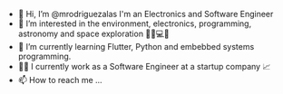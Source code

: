 - 👋 Hi, I’m @mrodriguezalas I'm an Electronics and Software Engineer
- 👀 I’m interested in the environment, electronics, programming, astronomy and space exploration 🌌📡💻🚀
- 🌱 I’m currently learning Flutter, Python and embebbed systems programming.
- 🧙‍♂️ I currently work as a Software Engineer at a startup company 📈
- 📫 How to reach me ...
